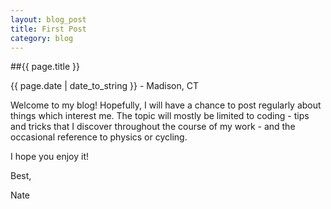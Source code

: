 ```yaml
---
layout: blog_post
title: First Post
category: blog
---
```


##{{ page.title }}

{{ page.date | date_to_string }} - Madison, CT

Welcome to my blog! Hopefully, I will have a chance to post regularly about things which interest me. The topic will mostly be limited to coding - tips and tricks that I discover throughout the course of my work - and the occasional reference to physics or cycling.

I hope you enjoy it!

Best,

Nate